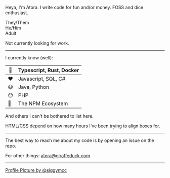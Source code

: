 Heya, I'm Atora. I write code for fun and/or money. FOSS and dice enthusiast.

They/Them  
He/Him  
Adult

Not currently looking for work.

---

I currently know (well):

|💙| Typescript, Rust, Docker |
| - | - |
|❤️| Javascript, SQL, C# |
|😃| Java, Python |
|😐| PHP |
|🥺| The NPM Ecosystem |

And others I can't be bothered to list here.

HTML/CSS depend on how many hours I've been trying to align boxes for.

---

The best way to reach me about my code is by opening an issue on the repo.

For other things: atora@giraffeduck.com

---

[Profile Picture by @siggymcc](https://twitter.com/siggymcc/status/1566071435461738496)

